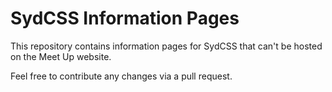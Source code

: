 # SydCSS Information Pages

This repository contains information pages for SydCSS that can't be hosted on the Meet Up website.

Feel free to contribute any changes via a pull request.

